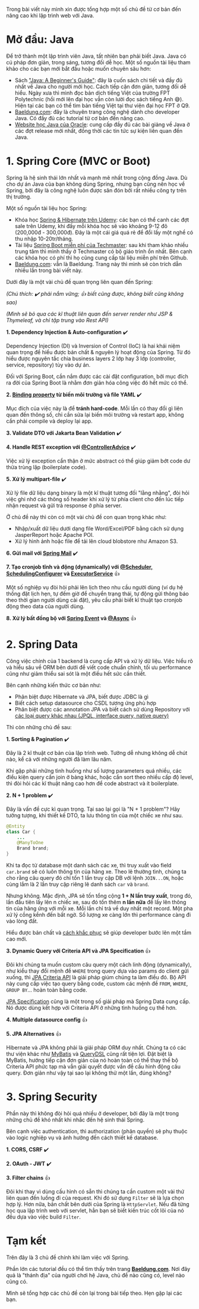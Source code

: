 Trong bài viết này mình xin được tổng hợp một số chủ đề từ cơ bản đến nâng cao khi lập trình web với Java.

# Mở đầu: Java

Để trở thành một lập trình viên Java, tất nhiên bạn phải biết Java. Java có cú pháp đơn giản, trong sáng, tương đối dễ học. Một số nguồn tài liệu tham khảo cho các bạn mới bắt đầu hoặc muốn chuyên sâu hơn:
- Sách ["Java: A Beginner's Guide"](https://www.amazon.com/Java-Beginners-Eighth-Herbert-Schildt/dp/1260440214): đây là cuốn sách chi tiết và đầy đủ nhất về Java cho người mới học. Cách tiếp cận đơn giản, tương đối dễ hiểu. Ngày xưa thì mình đọc bản dịch tiếng Việt của trường FPT Polytechnic (hồi mới lên đại học vẫn còn lười đọc sách tiếng Anh 😅). Hiện tại các bạn có thể tìm bản tiếng Việt tại thư viện đại học FPT ở Q9.
- [Baeldung.com](https://www.baeldung.com/java-tutorial): đây là chuyên trang công nghệ dành cho developer Java. Có đầy đủ các tutorial từ cơ bản đến nâng cao.
- [Website học Java của Oracle](https://dev.java/learn): cung cấp đầy đủ các bài giảng về Java ở các đợt release mới nhất, đồng thời các tin tức sự kiện liên quan đến Java.
# 1. Spring Core (MVC or Boot)
Spring là hệ sinh thái lớn nhất và mạnh mẽ nhất trong cộng đồng Java. Dù cho dự án Java của bạn không dùng Spring, nhưng bạn cũng nên học về Spring, bởi đây là công nghệ luôn được săn đón bởi rất nhiều công ty trên thị trường.

Một số nguồn tài liệu học Spring:
- Khóa học [Spring & Hibernate trên Udemy](https://www.udemy.com/course/spring-hibernate-tutorial): các bạn có thể canh các đợt sale trên Udemy, khi đấy mỗi khóa học sẽ vào khoảng 9-12 đô (200,000đ - 300,000đ). Đây là một cái giá quá rẻ để đổi lấy một nghề có thu nhập 10-20tr/tháng.
- Tài liệu [Spring Boot miễn phí của Techmaster](https://github.com/TechMaster/SpringBootBasic): sau khi tham khảo nhiều trung tâm thì mình thấy ở Techmaster có bộ giáo trình ổn nhất. Bên cạnh các khóa học có phí thì họ cũng cung cấp tài liệu miễn phí trên Github.
- [Baeldung.com](https://www.baeldung.com/spring-boot): vẫn là Baeldung. Trang này thì mình sẽ còn trích dẫn nhiều lần trong bài viết này.

Dưới đây là một vài chủ đề quan trọng liên quan đến Spring:

_(Chú thích: ✔️ phải nắm vững; 👍 biết cũng được, không biết cũng không sao)_

_(Mình sẽ bỏ qua các kĩ thuật liên quan đến server render như JSP & Thymeleaf, và chỉ tập trung vào Rest API)_

**1. Dependency Injection & Auto-configuration** ✔️

Dependency Injection (DI) và Inversion of Control (IoC) là hai khái niệm quan trọng để hiểu được bản chất & nguyên lý hoạt động của Spring. Từ đó hiểu được nguyên tắc chia business layers 2 lớp hay 3 lớp (controller, service, repository) tùy vào dự án.

Đối với Spring Boot, cần nắm được các cài đặt configuration, bởi mục đích ra đời của Spring Boot là nhằm đơn giản hóa công việc đó hết mức có thể.

**2. [Binding property](https://www.baeldung.com/properties-with-spring) từ biến môi trường và file YAML** ✔️

Mục đích của việc này là để **tránh hard-code**. Mỗi lần có thay đổi gì liên quan đến thông số, chỉ cần sửa lại biến môi trường và restart app, không cần phải compile và deploy lại app.

**3. Validate DTO với Jakarta Bean Validation** ✔️

**4. Handle REST exception với [@ControllerAdvice](https://www.baeldung.com/exception-handling-for-rest-with-spring)** ✔️

Việc xử lý exception cẩn thận ở mức abstract có thể giúp giảm bớt code dư thừa trùng lặp (boilerplate code).

**5. Xử lý multipart-file** ✔️

Xử lý file dữ liệu dạng binary là một kĩ thuật tương đối "lằng nhằng", đòi hỏi việc ghi nhớ các thông số header khi xử lý từ phía client cho đến lúc tiếp nhận request và gửi trả response ở phía server.

Ở chủ đề này thì còn có một vài chủ đề con quan trọng khác như:
- Nhập/xuất dữ liệu dưới dạng file Word/Excel/PDF bằng cách sử dụng JasperReport hoặc Apache POI.
- Xử lý hình ảnh hoặc file để tải lên cloud blobstore như Amazon S3.

**6. Gửi mail với [Spring Mail](https://www.baeldung.com/spring-email)** ✔️

**7. Tạo cronjob tĩnh và động (dynamically) với [@Scheduler, SchedulingConfigurer](https://www.baeldung.com/spring-scheduled-tasks) và [ExecutorService](https://www.baeldung.com/java-executor-service-tutorial)** 👍

Một số nghiệp vụ đòi hỏi phải lên lịch theo nhu cầu người dùng (ví dụ hệ thống đặt lịch hẹn, tự đếm giờ để chuyển trạng thái, tự động gửi thông báo theo thời gian người dùng cài đặt), yêu cầu phải biết kĩ thuật tạo cronjob động theo data của người dùng.

**8. Xử lý bất đồng bộ với [Spring Event](https://www.baeldung.com/spring-events) và [@Async](https://www.baeldung.com/spring-async)** 👍

# 2. Spring Data

Công việc chính của 1 backend là cung cấp API và xử lý dữ liệu. Việc hiểu rõ và hiểu sâu về ORM bên dưới để viết code chuẩn chỉnh, tối ưu performance cũng như giảm thiểu sai sót là một điều hết sức cần thiết.

Bên cạnh những kiến thức cơ bản như:
- Phân biệt được Hibernate và JPA, biết được JDBC là gì
- Biết cách setup datasource cho CSDL tương ứng phù hợp
- Phân biệt được các annotation JPA và biết cách sử dùng Repository với [các loại query khác nhau (JPQL, interface query, native query)](https://www.baeldung.com/spring-data-jpa-query)

Thì còn những chủ đề sau:

**1. Sorting & Pagination** ✔️

Đây là 2 kĩ thuật cơ bản của lập trình web. Tưởng dễ nhưng không dễ chút nào, kể cả với những người đã làm lâu năm.

Khi gặp phải những tình huống như số lượng parameters quá nhiều, các điều kiện query cần join ở bảng khác, hoặc cần sort theo nhiều cấp độ level, thì đòi hỏi các kĩ thuật nâng cao hơn để code abstract và ít boilerplate.

**2. N + 1 problem** ✔️

Đây là vấn đề cực kì quan trọng. Tại sao lại gọi là "N + 1 problem"? Hãy tưởng tượng, khi thiết kế DTO, ta lưu thông tin của một chiếc xe như sau.

```java
@Entity
class Car {
    ...
    @ManyToOne
    Brand brand;
}
```

Khi ta đọc từ database một danh sách các xe, thì truy xuất vào field `car.brand` sẽ có luôn thông tin của hãng xe. Theo lẽ thường tình, chúng ta cho rằng câu query đó chỉ tốn 1 lần truy cập DB với lệnh `JOIN...ON`, hoặc cùng lắm là 2 lần truy cập riêng lẽ danh sách `car` và `brand`.

Nhưng không. Mặc định, JPA sẽ tốn tổng cộng **1 + N lần truy xuất**, trong đó, lần đầu tiên lấy lên n chiếc xe, sau đó tốn thêm **n lần nữa** để lấy lên thông tin của hãng ứng với mỗi xe. Mỗi lần chỉ trả về duy nhất một record. Một pha xử lý cồng kềnh đến bất ngờ. Số lượng xe càng lớn thì performance càng đi vào lòng đất.

Hiểu được bản chất và [cách khắc phục](https://vladmihalcea.com/n-plus-1-query-problem/) sẽ giúp developer bước lên một tầm cao mới.

**3. Dynamic Query với Criteria API và JPA Specification** 👍

Đôi khi chúng ta muốn custom câu query một cách linh động (dynamically), như kiểu thay đổi mệnh đề `WHERE` trong query dựa vào params do client gửi xuống, thì [JPA Criteria API](https://www.baeldung.com/hibernate-criteria-queries) là giải pháp giúm chúng ta làm điều đó. Bộ API này cung cấp việc tạo query bằng code, custom các mệnh đề `FROM`, `WHERE`, `GROUP BY`... hoàn toàn bằng code.

[JPA Specification](https://www.baeldung.com/rest-api-search-language-spring-data-specifications) cũng là một trong số giải pháp mà Spring Data cung cấp. Nó được dùng kết hợp với Criteria API ở những tình huống cụ thể hơn.

**4. Multiple datasource config** 👍

**5. JPA Alternatives** 👍

Hibernate và JPA không phải là giải pháp ORM duy nhất. Chúng ta có các thư viện khác như [MyBatis](https://mybatis.org/mybatis-3/java-api.html) và [QueryDSL](https://github.com/querydsl/querydsl) cũng rất tiện lợi. Đặt biệt là MyBatis, hướng tiếp cận đơn giản của nó hoàn toàn có thể thay thế bộ Criteria API phức tạp mà vẫn giải quyết được vấn đề cấu hình động câu query. Đơn giản như vậy tại sao lại không thử một lần, đúng không?

# 3. Spring Security

Phần này thì không đòi hỏi quá nhiều ở developer, bởi đây là một trong những chủ đề khó nhất khi nhắc đến hệ sinh thái Spring.

Bên cạnh việc authentication, thì authorization (phân quyền) sẽ phụ thuộc vào logic nghiệp vụ và ảnh hưởng đến cách thiết kế database.

**1. CORS, CSRF** ✔️

**2. OAuth - JWT** ✔️

**3. Filter chains** 👍

Đôi khi thay vì dùng cấu hình có sẵn thì chúng ta cần custom một vài thứ liên quan đến luồng đi của request. Khi đó sử dụng `Filter` sẽ là lựa chọn hợp lý. Hơn nữa, bản chất bên dưới của Spring là `HttpServlet`. Nếu đã từng học qua lập trình web với servlet, hẳn bạn sẽ biết kiến trúc cốt lõi của nó đều dựa vào việc build `Filter`.

# Tạm kết

Trên đây là 3 chủ đề chính khi làm việc với Spring.

Phần lớn các tutorial đều có thể tìm thấy trên trang [**Baeldung.com**](https://www.baeldung.com/start-here). Nơi đây quả là "thánh địa" của người chơi hệ Java, chủ đề nào cũng có, level nào cũng có.

Mình sẽ tổng hợp các chủ đề còn lại trong bài tiếp theo. Hẹn gặp lại các bạn.